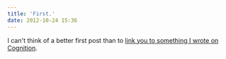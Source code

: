 ```yaml
---
title: 'First.'
date: 2012-10-24 15:36
---
```


I can't think of a better first post than to [link you to something I wrote on Cognition](http://cognition.happycog.com/article/its-alive-prototyping-in-the-browser).
